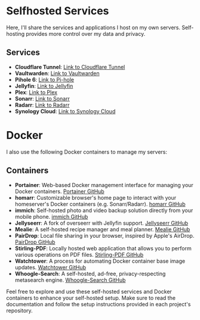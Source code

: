 # Selfhosted Services

Here, I'll share the services and applications I host on my own servers. Self-hosting provides more control over my data and privacy.

## Services

- **Cloudflare Tunnel**: [Link to Cloudflare Tunnel](https://www.cloudflare.com/tunnel/)
- **Vaultwarden**: [Link to Vaultwarden](https://github.com/dani-garcia/vaultwarden)
- **Pihole 6**: [Link to Pi-hole](https://pi-hole.net/)
- **Jellyfin**: [Link to Jellyfin](https://jellyfin.org/)
- **Plex**: [Link to Plex](https://www.plex.tv/)
- **Sonarr**: [Link to Sonarr](https://sonarr.tv/)
- **Radarr**: [Link to Radarr](https://radarr.video/)
- **Synology Cloud**: [Link to Synology Cloud](https://www.synology.com/en-global/dsm/packages/Synology_Cloud)

# Docker

I also use the following Docker containers to manage my servers:

## Containers

- **Portainer**: Web-based Docker management interface for managing your Docker containers. [Portainer GitHub](https://github.com/portainer/portainer)
- **homarr**: Customizable browser's home page to interact with your homeserver's Docker containers (e.g. Sonarr/Radarr). [homarr GitHub](https://github.com/ajnart/homarr)
- **immich**: Self-hosted photo and video backup solution directly from your mobile phone. [immich GitHub](https://github.com/immich-app/immich)
- **Jellyseerr**: A fork of overseerr with Jellyfin support. [Jellyseerr GitHub](https://github.com/Fallenbagel/jellyseerr)
- **Mealie**: A self-hosted recipe manager and meal planner. [Mealie GitHub](https://github.com/mealie-recipes/mealie)
- **PairDrop**: Local file sharing in your browser, inspired by Apple's AirDrop. [PairDrop GitHub](https://github.com/schlagmichdoch/PairDrop)
- **Stirling-PDF**: Locally hosted web application that allows you to perform various operations on PDF files. [Stirling-PDF GitHub](https://github.com/Frooodle/Stirling-PDF)
- **Watchtower**: A process for automating Docker container base image updates. [Watchtower GitHub](https://github.com/containrrr/watchtower)
- **Whoogle-Search**: A self-hosted, ad-free, privacy-respecting metasearch engine. [Whoogle-Search GitHub](https://github.com/benbusby/whoogle-search)

Feel free to explore and use these self-hosted services and Docker containers to enhance your self-hosted setup. Make sure to read the documentation and follow the setup instructions provided in each project's repository.
